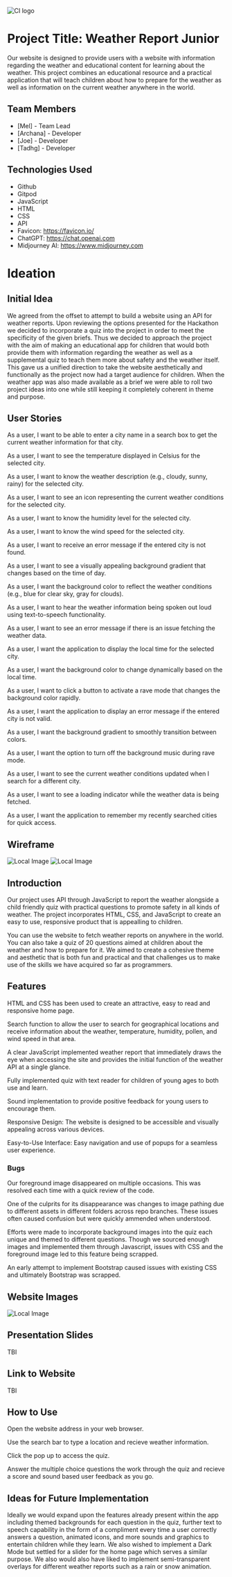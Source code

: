 ![CI logo](https://codeinstitute.s3.amazonaws.com/fullstack/ci_logo_small.png)


# Project Title: Weather Report Junior

Our website is designed to provide users with a website with information regarding the weather and educational content for learning about the weather. This project combines an educational resource and a practical application that will teach children about how to prepare for the weather as well as information on the current weather anywhere in the world.


## Team Members

- [Mel] - Team Lead
- [Archana] - Developer
- [Joe] - Developer
- [Tadhg] - Developer


## Technologies Used

- Github
- Gitpod
- JavaScript
- HTML
- CSS
- API
- Favicon: https://favicon.io/
- ChatGPT: https://chat.openai.com
- Midjourney AI: https://www.midjourney.com 

# Ideation

## Initial Idea

We agreed from the offset to attempt to build a website using an API for weather reports. Upon reviewing the options presented for the Hackathon we decided to incorporate a quiz into the project in order to meet the specificity of the given briefs. Thus we decided to approach the project with the aim of making an educational app for children that would both provide them with information regarding the weather as well as a supplemental quiz to teach them more about safety and the weather itself. This gave us a unified direction to take the website aesthetically and functionally as the project now had a target audience for children. When the weather app was also made available as a brief we were able to roll two project ideas into one while still keeping it completely coherent in theme and purpose.

## User Stories

As a user, I want to be able to enter a city name in a search box to get the current weather information for that city.

As a user, I want to see the temperature displayed in Celsius for the selected city.

As a user, I want to know the weather description (e.g., cloudy, sunny, rainy) for the selected city.

As a user, I want to see an icon representing the current weather conditions for the selected city.

As a user, I want to know the humidity level for the selected city.

As a user, I want to know the wind speed for the selected city.

As a user, I want to receive an error message if the entered city is not found.

As a user, I want to see a visually appealing background gradient that changes based on the time of day.

As a user, I want the background color to reflect the weather conditions (e.g., blue for clear sky, gray for clouds).

As a user, I want to hear the weather information being spoken out loud using text-to-speech functionality.

As a user, I want to see an error message if there is an issue fetching the weather data.

As a user, I want the application to display the local time for the selected city.

As a user, I want the background color to change dynamically based on the local time.

As a user, I want to click a button to activate a rave mode that changes the background color rapidly.

As a user, I want the application to display an error message if the entered city is not valid.

As a user, I want the background gradient to smoothly transition between colors.

As a user, I want the option to turn off the background music during rave mode.

As a user, I want to see the current weather conditions updated when I search for a different city.

As a user, I want to see a loading indicator while the weather data is being fetched.

As a user, I want the application to remember my recently searched cities for quick access.

## Wireframe

![Local Image](assets/images/README/FirstWireframe.png)
![Local Image](assets/images/README/SecondWireframe.png)

## Introduction

Our project uses API through JavaScript to report the weather alongside a child friendly quiz with practical questions to promote safety in all kinds of weather. The project incorporates HTML, CSS, and JavaScript to create an easy to use, responsive product that is appealling to children.

You can use the website to fetch weather reports on anywhere in the world. You can also take a quiz of 20 questions aimed at children about the weather and how to prepare for it. We aimed to create a cohesive theme and aesthetic that is both fun and practical and that challenges us to make use of the skills we have acquired so far as programmers.


## Features

HTML and CSS has been used to create an attractive, easy to read and responsive home page.

Search function to allow the user to search for geographical locations and receive information about the weather, temperature, humidity, pollen, and wind speed in that area.

A clear JavaScript implemented weather report that immediately draws the eye when accessing the site and provides the initial function of the weather API at a single glance.

Fully implemented quiz with text reader for children of young ages to both use and learn.

Sound implementation to provide positive feedback for young users to encourage them.

Responsive Design: The website is designed to be accessible and visually appealing across various devices.

Easy-to-Use Interface: Easy navigation and use of popups for a seamless user experience.


### Bugs
Our foreground image disappeared on multiple occasions. This was resolved each time with a quick review of the code.

One of the culprits for its disappearance was changes to image pathing due to different assets in different folders across repo branches. These issues often caused confusion but were quickly ammended when understood.

Efforts were made to incorporate background images into the quiz each unique and themed to different questions. Though we sourced enough images and implemented them through Javascript, issues with CSS and the foreground image led to this feature being scrapped.

An early attempt to implement Bootstrap caused issues with existing CSS and ultimately Bootstrap was scrapped.


## Website Images

![Local Image](assets/images/README/quiz.png)

## Presentation Slides
TBI


## Link to Website
TBI


## How to Use

Open the website address in your web browser.

Use the search bar to type a location and recieve weather information.

Click the pop up to access the quiz.

Answer the multiple choice questions the work through the quiz and recieve a score and sound based user feedback as you go.


## Ideas for Future Implementation

Ideally we would expand upon the features already present within the app including themed backgrounds for each question in the quiz, further text to speech capability in the form of a compliment every time a user correctly answers a question, animated icons, and more sounds and graphics to entertain children while they learn. We also wished to implement a Dark Mode but settled for a slider for the home page which serves a similar purpose. We also would also have liked to implement semi-transparent overlays for different weather reports such as a rain or snow animation.